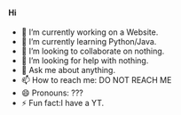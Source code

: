 #### Hi


- 🔭 I’m currently working on a Website.
- 🌱 I’m currently learning Python/Java.
- 👯 I’m looking to collaborate on nothing.
- 🤔 I’m looking for help with nothing.
- 💬 Ask me about anything.
- 📫 How to reach me: DO NOT REACH ME
- 😄 Pronouns: ???
- ⚡ Fun fact:I have a YT.
